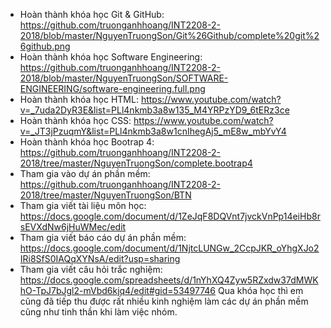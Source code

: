 ﻿- Hoàn thành khóa học Git & GitHub: https://github.com/truonganhhoang/INT2208-2-2018/blob/master/NguyenTruongSon/Git%26Github/complete%20git%26github.png
- Hoàn thành khóa học Software Engineering: https://github.com/truonganhhoang/INT2208-2-2018/blob/master/NguyenTruongSon/SOFTWARE-ENGINEERING/software-engineering.full.png
- Hoàn thành khóa học HTML: https://www.youtube.com/watch?v=_7uda2DyR3E&list=PLl4nkmb3a8w135_M4YRPzYD9_6tERz3ce
- Hoàn thành khóa học CSS: https://www.youtube.com/watch?v=_JT3jPzuqmY&list=PLl4nkmb3a8w1cnIhegAj5_mE8w_mbYvY4
- Hoàn thành khóa học Bootrap 4: https://github.com/truonganhhoang/INT2208-2-2018/tree/master/NguyenTruongSon/complete.bootrap4
- Tham gia vào dự án phần mềm: https://github.com/truonganhhoang/INT2208-2-2018/tree/master/NguyenTruongSon/BTN
- Tham gia viết tài liệu môn học: https://docs.google.com/document/d/1ZeJqF8DQVnt7jvckVnPp14eiHb8rsEVXdNw6jHuWMec/edit 
- Tham gia viết báo cáo dự án phần mềm: https://docs.google.com/document/d/1NjtcLUNGw_2CcpJKR_oYhgXJo2IRi8SfS0IAQqXYNsA/edit?usp=sharing
- Tham gia viết câu hỏi trắc nghiệm: https://docs.google.com/spreadsheets/d/1nYhXQ4Zyw5RZxdw37dMWKhO-TpJ7bJgl2-mVbd6kjq4/edit#gid=53497746
Qua khóa học thì em cũng đã tiếp thu được rất nhiều kinh nghiệm làm các dự án phần mềm cũng như tinh thần khi làm việc nhóm.
